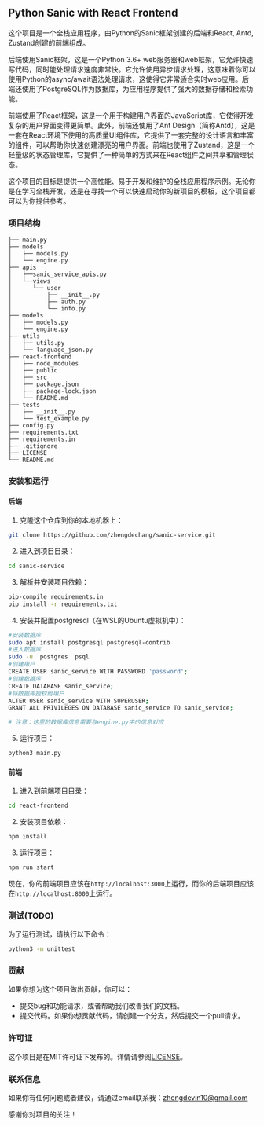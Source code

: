 ## Python Sanic with React Frontend

这个项目是一个全栈应用程序，由Python的Sanic框架创建的后端和React, Antd, Zustand创建的前端组成。

后端使用Sanic框架，这是一个Python 3.6+ web服务器和web框架，它允许快速写代码，同时能处理请求速度非常快。它允许使用异步请求处理，这意味着你可以使用Python的async/await语法处理请求，这使得它非常适合实时web应用。后端还使用了PostgreSQL作为数据库，为应用程序提供了强大的数据存储和检索功能。

前端使用了React框架，这是一个用于构建用户界面的JavaScript库，它使得开发复杂的用户界面变得更简单。此外，前端还使用了Ant Design（简称Antd），这是一套在React环境下使用的高质量UI组件库，它提供了一套完整的设计语言和丰富的组件，可以帮助你快速创建漂亮的用户界面。前端也使用了Zustand，这是一个轻量级的状态管理库，它提供了一种简单的方式来在React组件之间共享和管理状态。

这个项目的目标是提供一个高性能、易于开发和维护的全栈应用程序示例。无论你是在学习全栈开发，还是在寻找一个可以快速启动你的新项目的模板，这个项目都可以为你提供参考。

### 项目结构

```
├── main.py
├── models
│   ├── models.py
│   └── engine.py
├── apis
│   ├──sanic_service_apis.py
│   └──views
│      └── user
│          ├── __init__.py
│          ├── auth.py
│          └── info.py
├── models
│   ├── models.py
│   └── engine.py
├── utils
│   ├── utils.py
│   └── language_json.py
├── react-frontend
│   ├── node_modules
│   ├── public
│   ├── src
│   ├── package.json
│   ├── package-lock.json
│   └── README.md
├── tests
│   ├── __init__.py
│   └── test_example.py
├── config.py
├── requirements.txt
├── requirements.in
├── .gitignore
├── LICENSE
└── README.md

```

### 安装和运行

#### 后端

1. 克隆这个仓库到你的本地机器上：

```bash
git clone https://github.com/zhengdechang/sanic-service.git
```

2. 进入到项目目录：

```bash
cd sanic-service
```

3. 解析并安装项目依赖：

```bash
pip-compile requirements.in
pip install -r requirements.txt
```

4. 安装并配置postgresql（在WSL的Ubuntu虚拟机中）：

```bash
#安装数据库
sudo apt install postgresql postgresql-contrib
#进入数据库
sudo -u  postgres  psql
#创建用户
CREATE USER sanic_service WITH PASSWORD 'password';
#创建数据库
CREATE DATABASE sanic_service;
#将数据库授权给用户
ALTER USER sanic_service WITH SUPERUSER;
GRANT ALL PRIVILEGES ON DATABASE sanic_service TO sanic_service;

# 注意：这里的数据库信息需要与engine.py中的信息对应
```

5. 运行项目：

```bash
python3 main.py
```

#### 前端

1. 进入到前端项目目录：

```bash
cd react-frontend
```

2. 安装项目依赖：

```bash
npm install
```

3. 运行项目：

```bash
npm run start
```

现在，你的前端项目应该在`http://localhost:3000`上运行，而你的后端项目应该在`http://localhost:8000`上运行。

### 测试(TODO)

为了运行测试，请执行以下命令：

```bash
python3 -m unittest
```

### 贡献

如果你想为这个项目做出贡献，你可以：

- 提交bug和功能请求，或者帮助我们改善我们的文档。
- 提交代码。如果你想贡献代码，请创建一个分支，然后提交一个pull请求。

### 许可证

这个项目是在MIT许可证下发布的。详情请参阅[LICENSE](LICENSE)。

### 联系信息

如果你有任何问题或者建议，请通过email联系我：zhengdevin10@gmail.com

感谢你对项目的关注！

